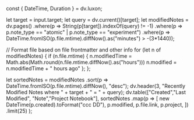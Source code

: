 const { DateTime, Duration } = dv.luxon;

let target = input.target;
let query = dv.current()[target];
let modifiedNotes = dv.pages()
	.where(p => String(p[target]).indexOf(query) != -1)
	.where(p => p.note_type == "atomic" | p.note_type == "experiment")
	.where(p => DateTime.fromISO(p.file.mtime).diffNow().as("minutes") > -(3*1440));


// Format file based on file frontmatter and other info
for (let n of modifiedNotes) {
	if (n.file.mtime) {
	n.modifiedTime = Math.abs(Math.round(n.file.mtime.diffNow().as("hours")))
	n.modified = n.modifiedTime + " hours ago"
	};
};

let sortedNotes = modifiedNotes
	.sort(p => DateTime.fromISO(p.file.mtime).diffNow(), "desc");
dv.header(3, "Recently Modified Notes where " + target + " = " + query);
dv.table(["Created","Last Modified", "Note","Project Notebook"],
    sortedNotes
    .map(p => [
		new DateTime(p.created).toFormat("ccc DD"),
		p.modified,
		p.file.link,
        p.project,
    ])
    .limit(25)
);